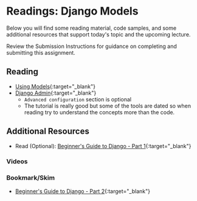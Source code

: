 # Readings: Django Models

Below you will find some reading material, code samples, and some additional resources that support today's topic and the upcoming lecture.

Review the Submission Instructions for guidance on completing and submitting this assignment.

## Reading

- [Using Models](https://developer.mozilla.org/en-US/docs/Learn/Server-side/Django/Models){:target="_blank"}
- [Django Admin](https://developer.mozilla.org/en-US/docs/Learn/Server-side/Django/Admin_site){:target="_blank"}
  - `Advanced configuration` section is optional
  - The tutorial is really good but some of the tools are dated so when reading try to understand the concepts more than the code.

## Additional Resources

- Read (Optional): [Beginner's Guide to Django - Part 1](https://simpleisbetterthancomplex.com/series/2017/09/04/a-complete-beginners-guide-to-django-part-1.html){:target="_blank"}

### Videos

### Bookmark/Skim

- [Beginner's Guide to Django - Part 2](https://simpleisbetterthancomplex.com/series/2017/09/11/a-complete-beginners-guide-to-django-part-2.html){:target="_blank"}

